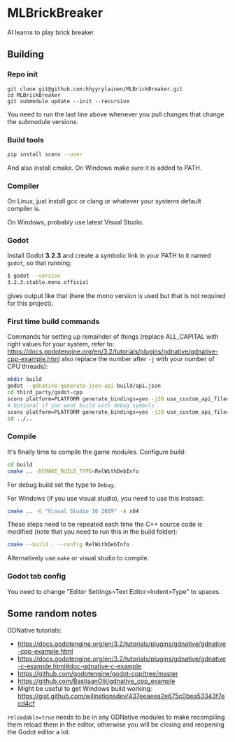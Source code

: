# MLBrickBreaker
AI learns to play brick breaker

## Building

### Repo init

```
git clone git@github.com:hhyyrylainen/MLBrickBreaker.git
cd MLBrickBreaker
git submodule update --init --recursive
```

You need to run the last line above whenever you pull changes that
change the submodule versions.

### Build tools

```sh
pip install scons --user
```

And also install cmake. On Windows make sure it is added to PATH.

### Compiler

On Linux, just install gcc or clang or whatever your systems default compiler is.

On Windows, probably use latest Visual Studio.

### Godot

Install Godot **3.2.3** and create a symbolic link in your PATH to it named `godot`,
so that running:

```sh
$ godot --version
3.2.3.stable.mono.official
```

gives output like that (here the mono version is used but that is not
required for this project).


### First time build commands

Commands for setting up remainder of things (replace ALL_CAPITAL with
right values for your system, refer to:
https://docs.godotengine.org/en/3.2/tutorials/plugins/gdnative/gdnative-cpp-example.html
also replace the number after `-j` with your number of CPU threads):

```sh
mkdir build
godot --gdnative-generate-json-api build/api.json
cd third_party/godot-cpp
scons platform=PLATFORM generate_bindings=yes -j20 use_custom_api_file=yes custom_api_file=../../build/api.json bits=64 target=release
# Optional if you want build with debug symbols
scons platform=PLATFORM generate_bindings=yes -j20 use_custom_api_file=yes custom_api_file=../../build/api.json bits=64 target=debug
cd ../..
```

### Compile

It's finally time to compile the game modules. 
Configure build:

```sh
cd build
cmake .. -DCMAKE_BUILD_TYPE=RelWithDebInfo
```

For debug build set the type to `Debug`.


For Windows (if you use visual studio), you need to use this instead:
```sh
cmake .. -G "Visual Studio 16 2019" -A x64
```


These steps need to be repeated each time the C++ source code is modified
(note that you need to run this in the build folder):

```sh
cmake --build . --config RelWithDebInfo
```

Alternatively use `make` or visual studio to compile.

### Godot tab config

You need to change "Editor Settings>Text Editor>Indent>Type" to spaces.

## Some random notes

GDNative tutorials:
- https://docs.godotengine.org/en/3.2/tutorials/plugins/gdnative/gdnative-cpp-example.html
- https://docs.godotengine.org/en/3.2/tutorials/plugins/gdnative/gdnative-c-example.html#doc-gdnative-c-example
- https://github.com/godotengine/godot-cpp/tree/master
- https://github.com/BastiaanOlij/gdnative_cpp_example
- Might be useful to get Windows build working: https://gist.github.com/willnationsdev/437eeaeea2e675c0bea53343f7ecd4cf

`reloadable=true` needs to be in any GDNative modules to make
recompiling them reload them in the editor, otherwise you will be
closing and reopening the Godot editor a lot.


